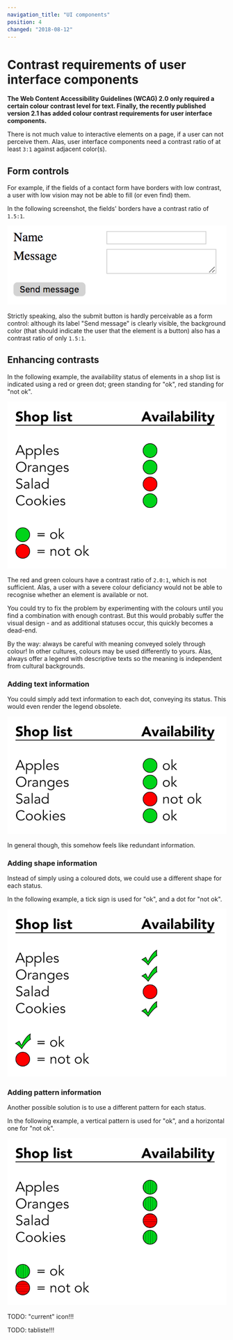 ```yaml
---
navigation_title: "UI components"
position: 4
changed: "2018-08-12"
---
```


# Contrast requirements of user interface components

**The Web Content Accessibility Guidelines (WCAG) 2.0 only required a certain colour contrast level for text. Finally, the recently published version 2.1 has added colour contrast requirements for user interface components.**

There is not much value to interactive elements on a page, if a user can not perceive them. Alas, user interface components need a contrast ratio of at least `3:1` against adjacent color(s).

## Form controls

For example, if the fields of a contact form have borders with low contrast, a user with low vision may not be able to fill (or even find) them.

In the following screenshot, the fields' borders have a contrast ratio of `1.5:1`.

![Low contrast form](_media/low-contrast-form.png)

Strictly speaking, also the submit button is hardly perceivable as a form control: although its label "Send message" is clearly visible, the background color (that should indicate the user that the element is a button) also has a contrast ratio of only `1.5:1`.

## Enhancing contrasts

In the following example, the availability status of elements in a shop list is indicated using a red or green dot; green standing for "ok", red standing for "not ok".

![Shop list with colour coded elements](_media/shop-list.png)

The red and green colours have a contrast ratio of `2.0:1`, which is not sufficient. Alas, a user with a severe colour deficiancy would not be able to recognise whether an element is available or not.

You could try to fix the problem by experimenting with the colours until you find a combination with enough contrast. But this would probably suffer the visual design - and as additional statuses occur, this quickly becomes a dead-end.

By the way: always be careful with meaning conveyed solely through colour! In other cultures, colours may be used differently to yours. Alas, always offer a legend with descriptive texts so the meaning is independent from cultural backgrounds.

### Adding text information

You could simply add text information to each dot, conveying its status. This would even render the legend obsolete.

![Shop list with text status](_media/shop-list-with-text.png)

In general though, this somehow feels like redundant information.

### Adding shape information

Instead of simply using a coloured dots, we could use a different shape for each status.

In the following example, a tick sign is used for "ok", and a dot for "not ok".

![Shop list with shapes](_media/shop-list-with-shapes.png)

### Adding pattern information

Another possible solution is to use a different pattern for each status.

In the following example, a vertical pattern is used for "ok", and a horizontal one for "not ok".

![Shop list with patterns](_media/shop-list-with-patterns.png)



TODO: "current" icon!!!

TODO: tabliste!!!
